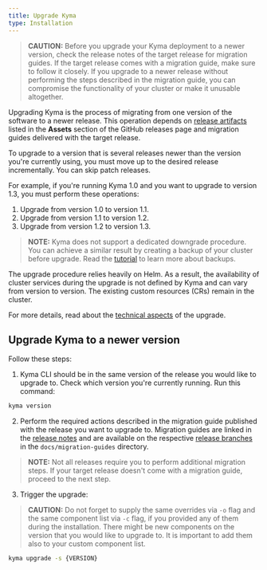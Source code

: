 ```yaml
---
title: Upgrade Kyma
type: Installation
---
```


>**CAUTION:** Before you upgrade your Kyma deployment to a newer version, check the release notes of the target release for migration guides. If the target release comes with a migration guide, make sure to follow it closely. If you upgrade to a newer release without performing the steps described in the migration guide, you can compromise the functionality of your cluster or make it unusable altogether.

Upgrading Kyma is the process of migrating from one version of the software to a newer release. This operation depends on [release artifacts](https://github.com/kyma-project/kyma/releases) listed in the **Assets** section of the GitHub releases page and migration guides delivered with the target release.

To upgrade to a version that is several releases newer than the version you're currently using, you must move up to the desired release incrementally. You can skip patch releases.

For example, if you're running Kyma 1.0 and you want to upgrade to version 1.3, you must perform these operations:

1. Upgrade from version 1.0 to version 1.1.
2. Upgrade from version 1.1 to version 1.2.
3. Upgrade from version 1.2 to version 1.3.

>**NOTE:** Kyma does not support a dedicated downgrade procedure. You can achieve a similar result by creating a backup of your cluster before upgrade. Read the [tutorial](/components/backup/#tutorials-taking-backup-using-velero) to learn more about backups.

The upgrade procedure relies heavily on Helm. As a result, the availability of cluster services during the upgrade is not defined by Kyma and can vary from version to version. The existing custom resources (CRs) remain in the cluster.

For more details, read about the [technical aspects](https://github.com/kyma-project/kyma/blob/master/components/kyma-operator/README.md#upgrade-kyma) of the upgrade.

## Upgrade Kyma to a newer version

Follow these steps:

1. Kyma CLI should be in the same version of the release you would like to upgrade to. Check which version you're currently running. Run this command:

  ```bash
  kyma version
  ```

2. Perform the required actions described in the migration guide published with the release you want to upgrade to. Migration guides are linked in the [release notes](https://kyma-project.io/blog/) and are available on the respective [release branches](https://github.com/kyma-project/kyma/branches) in the `docs/migration-guides` directory.
  >**NOTE:** Not all releases require you to perform additional migration steps. If your target release doesn't come with a migration guide, proceed to the next step.

3. Trigger the upgrade:
  >**CAUTION:** Do not forget to supply the same overrides via `-o` flag and the same component list via `-c` flag, if you provided any of them during the installation. There might be new components on the version that you would like to upgrade to. It is important to add them also to your custom component list.

  ```bash
  kyma upgrade -s {VERSION}
  ```
